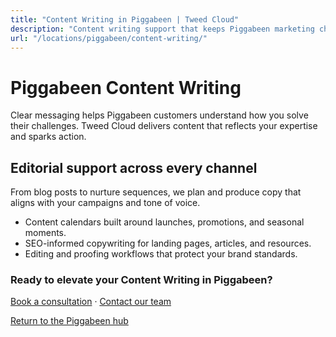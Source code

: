 ```yaml
---
title: "Content Writing in Piggabeen | Tweed Cloud"
description: "Content writing support that keeps Piggabeen marketing channels fresh."
url: "/locations/piggabeen/content-writing/"
---
```


# Piggabeen Content Writing

Clear messaging helps Piggabeen customers understand how you solve their challenges. Tweed Cloud delivers content that reflects your expertise and sparks action.

## Editorial support across every channel

From blog posts to nurture sequences, we plan and produce copy that aligns with your campaigns and tone of voice.

- Content calendars built around launches, promotions, and seasonal moments.
- SEO-informed copywriting for landing pages, articles, and resources.
- Editing and proofing workflows that protect your brand standards.

### Ready to elevate your Content Writing in Piggabeen?

[Book a consultation](/consultation/) · [Contact our team](/contact/)

[Return to the Piggabeen hub](/locations/piggabeen/)
